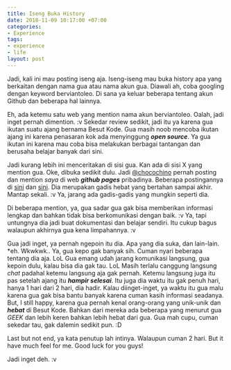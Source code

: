 ```yaml
---
title: Iseng Buka History
date: 2018-11-09 10:17:00 +07:00
categories:
- Experience
tags:
- experience
- life
layout: post
---
```


Jadi, kali ini mau posting iseng aja. Iseng-iseng mau buka history apa yang berkaitan dengan nama gua atau nama akun gua. Diawali ah, coba googling dengan keyword berviantoleo. Di sana ya keluar beberapa tentang akun Github dan beberapa hal lainnya.

<!--more-->

Eh, ada ketemu satu web yang mention nama akun berviantoleo. Oalah, jadi inget pernah dimention. :v Sekedar review sedikit, jadi itu ya karena gua ikutan suatu ajang bernama Besut Kode. Gua masih noob mencoba ikutan ajang ini karena penasaran kok ada menyinggung ***open source***. Ya gua ikutan ini karena mau coba bisa melakukan berbagai tantangan dan berusaha belajar banyak dari sini.

Jadi kurang lebih ini menceritakan di sisi gua. Kan ada di sisi X yang mention gua. Oke, dibuka sedikit dulu. Jadi [@chocochino](https://github.com/chocochino) pernah posting dan mention *saya* di web ***github pages*** pribadinya. Beberapa postingannya di [sini](https://chocochino.github.io/IND-jekyll-for-dummies/) dan [sini](https://chocochino.github.io/kalau-layout-kacau-salahkan-berviantoleo/). Dia merupakan gadis hebat yang bertahan sampai akhir. Mantap sekali. :v Ya, jarang ada gadis-gadis yang mungkin seperti dia.

Di beberapa mention, ya, gua sadar gua gak bisa memberikan informasi lengkap dan bahkan tidak bisa berkomunikasi dengan baik. :v Ya, tapi untungnya dia jadi buat dokumentasi dan belajar sendiri. Itu cukup bagus walaupun akhirnya gua kena limpahannya. :v

Gua jadi inget, ya pernah ngepoin itu dia. Apa yang dia suka, dan lain-lain. \*eh. Wkwkwk.. Ya, gua kepo gak banyak sih. Cuman nyari beberapa tentang dia aja. LoL Gua emang udah jarang komunikasi langsung, gua kepoin dulu, kalau bisa dia gak tau. LoL Masih terlalu canggung langsung *chat* padahal ketemu langsung aja gak pernah. Ketemu langsung juga itu pas setelah ajang itu ***hampir selesai***. Itu juga dia waktu itu gak penuh hari, hanya 1 hari dari 2 hari, dia hadir. Kalau diinget-inget, ya waktu itu gua malu karena gua gak bisa bantu banyak karena cuman kasih informasi seadanya. But, I still happy, karena gua pernah kenal orang-orang yang unik-unik dan ***hebat*** di Besut Kode. Bahkan dari mereka ada beberapa yang menurut gua *GEEK* dan lebih keren bahkan lebih hebat dari gua. Gua mah cupu, cuman sekedar tau, gak dalemin sedikit pun. :D

Last but not end, ya kata penutup lah intinya. Walaupun cuman 2 hari. But it have much feel for me. Good luck for you guys!

Jadi inget deh. :v